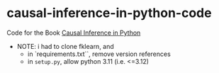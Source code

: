 # causal-inference-in-python-code
Code for the Book [Causal Inference in Python](https://www.oreilly.com/library/view/causal-inference-in/9781098140243/)


- NOTE: i had to clone fklearn, and
    - in `requirements.txt``, remove version references
    - in `setup.py`, allow python 3.11 (i.e. <=3.12)
